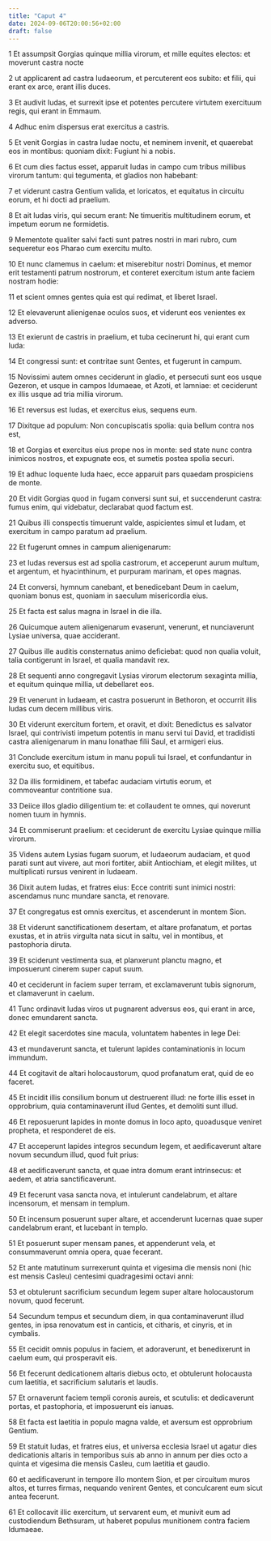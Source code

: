 ```yaml
---
title: "Caput 4"
date: 2024-09-06T20:00:56+02:00
draft: false
---
```



1 Et assumpsit Gorgias quinque millia virorum, et mille equites electos: et moverunt castra nocte

2 ut applicarent ad castra Iudaeorum, et percuterent eos subito: et filii, qui erant ex arce, erant illis duces.

3 Et audivit Iudas, et surrexit ipse et potentes percutere virtutem exercituum regis, qui erant in Emmaum.

4 Adhuc enim dispersus erat exercitus a castris.

5 Et venit Gorgias in castra Iudae noctu, et neminem invenit, et quaerebat eos in montibus: quoniam dixit: Fugiunt hi a nobis.

6 Et cum dies factus esset, apparuit Iudas in campo cum tribus millibus virorum tantum: qui tegumenta, et gladios non habebant:

7 et viderunt castra Gentium valida, et loricatos, et equitatus in circuitu eorum, et hi docti ad praelium.

8 Et ait Iudas viris, qui secum erant: Ne timueritis multitudinem eorum, et impetum eorum ne formidetis.

9 Mementote qualiter salvi facti sunt patres nostri in mari rubro, cum sequeretur eos Pharao cum exercitu multo.

10 Et nunc clamemus in caelum: et miserebitur nostri Dominus, et memor erit testamenti patrum nostrorum, et conteret exercitum istum ante faciem nostram hodie:

11 et scient omnes gentes quia est qui redimat, et liberet Israel.

12 Et elevaverunt alienigenae oculos suos, et viderunt eos venientes ex adverso.

13 Et exierunt de castris in praelium, et tuba cecinerunt hi, qui erant cum Iuda:

14 Et congressi sunt: et contritae sunt Gentes, et fugerunt in campum.

15 Novissimi autem omnes ceciderunt in gladio, et persecuti sunt eos usque Gezeron, et usque in campos Idumaeae, et Azoti, et Iamniae: et ceciderunt ex illis usque ad tria millia virorum.

16 Et reversus est Iudas, et exercitus eius, sequens eum.

17 Dixitque ad populum: Non concupiscatis spolia: quia bellum contra nos est,

18 et Gorgias et exercitus eius prope nos in monte: sed state nunc contra inimicos nostros, et expugnate eos, et sumetis postea spolia securi.

19 Et adhuc loquente Iuda haec, ecce apparuit pars quaedam prospiciens de monte.

20 Et vidit Gorgias quod in fugam conversi sunt sui, et succenderunt castra: fumus enim, qui videbatur, declarabat quod factum est.

21 Quibus illi conspectis timuerunt valde, aspicientes simul et Iudam, et exercitum in campo paratum ad praelium.

22 Et fugerunt omnes in campum alienigenarum:

23 et Iudas reversus est ad spolia castrorum, et acceperunt aurum multum, et argentum, et hyacinthinum, et purpuram marinam, et opes magnas.

24 Et conversi, hymnum canebant, et benedicebant Deum in caelum, quoniam bonus est, quoniam in saeculum misericordia eius.

25 Et facta est salus magna in Israel in die illa.

26 Quicumque autem alienigenarum evaserunt, venerunt, et nunciaverunt Lysiae universa, quae acciderant.

27 Quibus ille auditis consternatus animo deficiebat: quod non qualia voluit, talia contigerunt in Israel, et qualia mandavit rex.

28 Et sequenti anno congregavit Lysias virorum electorum sexaginta millia, et equitum quinque millia, ut debellaret eos.

29 Et venerunt in Iudaeam, et castra posuerunt in Bethoron, et occurrit illis Iudas cum decem millibus viris.

30 Et viderunt exercitum fortem, et oravit, et dixit: Benedictus es salvator Israel, qui contrivisti impetum potentis in manu servi tui David, et tradidisti castra alienigenarum in manu Ionathae filii Saul, et armigeri eius.

31 Conclude exercitum istum in manu populi tui Israel, et confundantur in exercitu suo, et equitibus.

32 Da illis formidinem, et tabefac audaciam virtutis eorum, et commoveantur contritione sua.

33 Deiice illos gladio diligentium te: et collaudent te omnes, qui noverunt nomen tuum in hymnis.

34 Et commiserunt praelium: et ceciderunt de exercitu Lysiae quinque millia virorum.

35 Videns autem Lysias fugam suorum, et Iudaeorum audaciam, et quod parati sunt aut vivere, aut mori fortiter, abiit Antiochiam, et elegit milites, ut multiplicati rursus venirent in Iudaeam.

36 Dixit autem Iudas, et fratres eius: Ecce contriti sunt inimici nostri: ascendamus nunc mundare sancta, et renovare.

37 Et congregatus est omnis exercitus, et ascenderunt in montem Sion.

38 Et viderunt sanctificationem desertam, et altare profanatum, et portas exustas, et in atriis virgulta nata sicut in saltu, vel in montibus, et pastophoria diruta.

39 Et sciderunt vestimenta sua, et planxerunt planctu magno, et imposuerunt cinerem super caput suum.

40 et ceciderunt in faciem super terram, et exclamaverunt tubis signorum, et clamaverunt in caelum.

41 Tunc ordinavit Iudas viros ut pugnarent adversus eos, qui erant in arce, donec emundarent sancta.

42 Et elegit sacerdotes sine macula, voluntatem habentes in lege Dei:

43 et mundaverunt sancta, et tulerunt lapides contaminationis in locum immundum.

44 Et cogitavit de altari holocaustorum, quod profanatum erat, quid de eo faceret.

45 Et incidit illis consilium bonum ut destruerent illud: ne forte illis esset in opprobrium, quia contaminaverunt illud Gentes, et demoliti sunt illud.

46 Et reposuerunt lapides in monte domus in loco apto, quoadusque veniret propheta, et responderet de eis.

47 Et acceperunt lapides integros secundum legem, et aedificaverunt altare novum secundum illud, quod fuit prius:

48 et aedificaverunt sancta, et quae intra domum erant intrinsecus: et aedem, et atria sanctificaverunt.

49 Et fecerunt vasa sancta nova, et intulerunt candelabrum, et altare incensorum, et mensam in templum.

50 Et incensum posuerunt super altare, et accenderunt lucernas quae super candelabrum erant, et lucebant in templo.

51 Et posuerunt super mensam panes, et appenderunt vela, et consummaverunt omnia opera, quae fecerant.

52 Et ante matutinum surrexerunt quinta et vigesima die mensis noni (hic est mensis Casleu) centesimi quadragesimi octavi anni:

53 et obtulerunt sacrificium secundum legem super altare holocaustorum novum, quod fecerunt.

54 Secundum tempus et secundum diem, in qua contaminaverunt illud gentes, in ipsa renovatum est in canticis, et citharis, et cinyris, et in cymbalis.

55 Et cecidit omnis populus in faciem, et adoraverunt, et benedixerunt in caelum eum, qui prosperavit eis.

56 Et fecerunt dedicationem altaris diebus octo, et obtulerunt holocausta cum laetitia, et sacrificium salutaris et laudis.

57 Et ornaverunt faciem templi coronis aureis, et scutulis: et dedicaverunt portas, et pastophoria, et imposuerunt eis ianuas.

58 Et facta est laetitia in populo magna valde, et aversum est opprobrium Gentium.

59 Et statuit Iudas, et fratres eius, et universa ecclesia Israel ut agatur dies dedicationis altaris in temporibus suis ab anno in annum per dies octo a quinta et vigesima die mensis Casleu, cum laetitia et gaudio.

60 et aedificaverunt in tempore illo montem Sion, et per circuitum muros altos, et turres firmas, nequando venirent Gentes, et conculcarent eum sicut antea fecerunt.

61 Et collocavit illic exercitum, ut servarent eum, et munivit eum ad custodiendum Bethsuram, ut haberet populus munitionem contra faciem Idumaeae.

